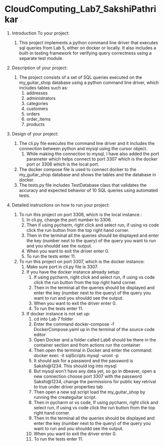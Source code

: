 # CloudComputing_Lab7_SakshiPathrikar

1. Introduction To your project:
    1. This project implements a python command line driver that executes sql queries from Lab 5, either on docker or locally. It also includes a built-in testing framework for verifying query correctness using a separate test module.

2. Description of your project:
    1. The project consists of a set of SQL queries executed on the my_guitar_shop database using a python command line driver, which includes tables such as:
        1. addresses
        2. administrators
        3. categories
        4. customers
        5. orders
        6. order_items
        7. products

3. Design of your project:
    1. The cli.py file executes the command line driver and it includes the connection between python and mysql using the cursor object.
        1. While making the connection to mysql, I have also added the port parameter which helps connect to port 3307 which is the docker port or 3306 which is the local port. 
    2. The docker compose file is used to connect docker to the my_guitar_shop database and shows the tables and the database in docker. 
    3. The tests.py file includes TestDatabase class that validates the accuracy and expected behavior of 10 SQL queries using automated tests.

4. Detailed instructions on how to run your project:
    1. To run this project on port 3306, which is the local instance :
        1. In cli.py, change the port number to 3306.
        2. Then if using pycharm, right click and select run, if using vs code click the run button from the top right hand corner.
        3. Then in the terminal all the queries should be displayed and enter the key (number next to the query) of the query you want to run and you shouldd see the output.
        4. When you want to exit the driver enter 0.
        5. To run the tests enter 11.
    2. To run this project on port 3307, which is the docker instance: 
        1. Make sure port in cli.py file is 3307.
        2. If you have the docker instance already setup: 
            1. If using pycharm, right click and select run, if using vs code click the run button from the top right hand corner.
            2. Then in the terminal all the queries should be displayed and enter the key (number next to the query) of the query you want to run and you shouldd see the output.
            3. When you want to exit the driver enter 0.
            4. To run the tests enter 11.
        3. If docker instance is not set up: 
            1. cd into Lab 7 folder
            2. Enter the command docker-compose -f DockerCompose.yaml up in the terminal of the source code editor
            3. Open Docker and a folder called Lab6 should be there in the container section and from actions run the container
            4. Then open the terminal in Docker and  enter the command: docker exec -it sqlScripts mysql -uroot -p
            5. It should ask for a password and the password is Sakshi@1234. This should log into mysql
            6. But mysql won't have any data yet, so go in dbeaver, open a new connection choose port 3307 with the password Sakshi@1234, change the permissions for public key retrival to true under driver properties tab
            7. Then open a new sql script load the my_guitar_shop by running the createguitar script. 
            8. Then in pycharm or vs code, If using pycharm, right click and select run, if using vs code click the run button from the top right hand corner.
            9. Then in the terminal all the queries should be displayed and enter the key (number next to the query) of the query you want to run and you shouldd see the output.
            10. When you want to exit the driver enter 0.
            11. To run the tests enter 11.